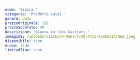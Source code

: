 ```yaml
---
nome: 'Giacca '
categoria: 'Prodotti saldi '
genere: Uomo
prezzoOriginale: 159
prezzoScontato: 49
descrizione: 'Giacca in lino Cautieri '
immagine: /uploads/C115C5FA-05D1-4729-A433-A92E851A7AEB.jpeg
disponibile: true
nuovo: true
limitedTime: true
---
```


